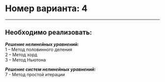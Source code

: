 # Номер варианта: 4

---


## Необходимо реализовать:

***Решение нелинейных уравнений:***\
1 – Метод половинного деления\
2 – Метод хорд\
3 – Метод Ньютона

***Решение систем нелинейных уравнений:***\
7 - Метод простой итерации
